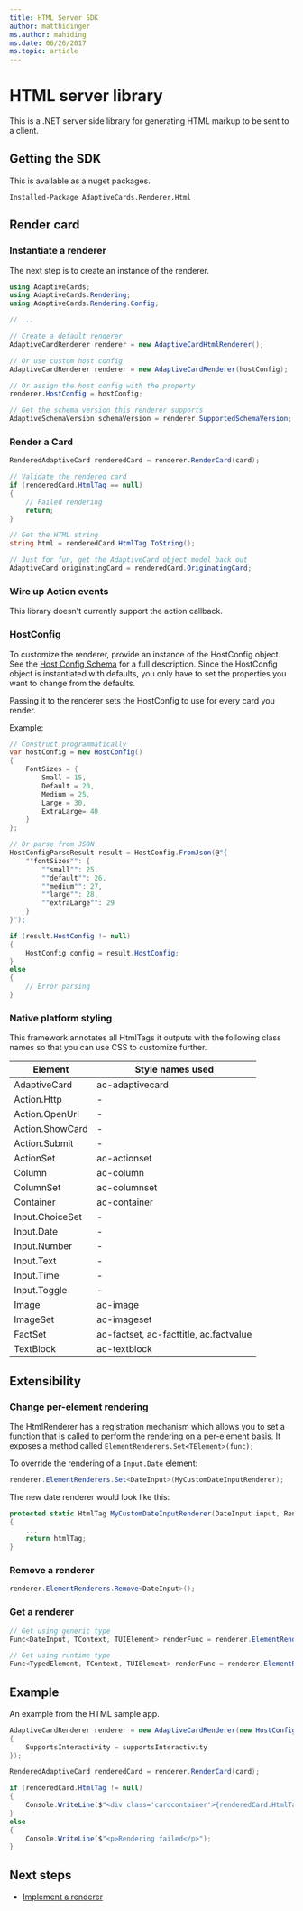```yaml
---
title: HTML Server SDK
author: matthidinger
ms.author: mahiding
ms.date: 06/26/2017
ms.topic: article
---
```


# HTML server library
This is a .NET server side library for generating HTML markup to be sent to a client.

## Getting the SDK
This is available as a nuget packages. 

```console
Installed-Package AdaptiveCards.Renderer.Html
```

## Render card

### Instantiate a renderer
The next step is to create an instance of the renderer. 

```csharp
using AdaptiveCards;
using AdaptiveCards.Rendering;
using AdaptiveCards.Rendering.Config;

// ... 

// Create a default renderer
AdaptiveCardRenderer renderer = new AdaptiveCardHtmlRenderer();

// Or use custom host config
AdaptiveCardRenderer renderer = new AdaptiveCardRenderer(hostConfig);

// Or assign the host config with the property
renderer.HostConfig = hostConfig;

// Get the schema version this renderer supports
AdaptiveSchemaVersion schemaVersion = renderer.SupportedSchemaVersion; // 1.0
```

### Render a Card
```csharp
RenderedAdaptiveCard renderedCard = renderer.RenderCard(card);

// Validate the rendered card
if (renderedCard.HtmlTag == null)
{
    // Failed rendering
    return;
}

// Get the HTML string
string html = renderedCard.HtmlTag.ToString();

// Just for fun, get the AdaptiveCard object model back out
AdaptiveCard originatingCard = renderedCard.OriginatingCard;
```

### Wire up Action events
This library doesn't currently support the action callback.

### HostConfig 
To customize the renderer, provide an instance of the HostConfig object. See the [Host Config Schema](../HostConfig.md) for a full description. Since the HostConfig object is instantiated with defaults, you only have to set the properties you want to change from the defaults.

Passing it to the renderer sets the HostConfig to use for every card you render.

Example:
```csharp
// Construct programmatically
var hostConfig = new HostConfig() 
{
    FontSizes = {
        Small = 15,
        Default = 20,
        Medium = 25,
        Large = 30,
        ExtraLarge= 40
    }
};

// Or parse from JSON
HostConfigParseResult result = HostConfig.FromJson(@"{
    ""fontSizes"": {
        ""small"": 25,
        ""default"": 26,
        ""medium"": 27,
        ""large"": 28,
        ""extraLarge"": 29
    }
}");

if (result.HostConfig != null)
{
    HostConfig config = result.HostConfig;
}
else
{
    // Error parsing
}
```

### Native platform styling
This framework annotates all HtmlTags it outputs with the following class names so that you can use CSS to customize further.

| Element | Style names used|
|---|---|
| AdaptiveCard | ac-adaptivecard | 
| Action.Http | - |
| Action.OpenUrl  | -|
| Action.ShowCard | -|
| Action.Submit  | -  |
| ActionSet | ac-actionset |
| Column | ac-column |
| ColumnSet | ac-columnset |
| Container | ac-container|
| Input.ChoiceSet | - |
| Input.Date | - |
| Input.Number | - |
| Input.Text | - |
| Input.Time | - |
| Input.Toggle| - |
| Image  | ac-image |
| ImageSet  | ac-imageset |
| FactSet | ac-factset, ac-facttitle, ac.factvalue|
| TextBlock  | ac-textblock |


## Extensibility

### Change per-element rendering
The HtmlRenderer has a registration mechanism which allows you to set a function that is called to perform the
rendering on a per-element basis.  It exposes a method called `ElementRenderers.Set<TElement>(func);` 

To override the rendering of a `Input.Date` element:

```csharp
renderer.ElementRenderers.Set<DateInput>(MyCustomDateInputRenderer);
```

The new date renderer would look like this:

```csharp
protected static HtmlTag MyCustomDateInputRenderer(DateInput input, RenderContext context)
{
    ...
    return htmlTag;
}
```

### Remove a renderer

```csharp
renderer.ElementRenderers.Remove<DateInput>();
```

### Get a renderer

```csharp
// Get using generic type
Func<DateInput, TContext, TUIElement> renderFunc = renderer.ElementRenderers.Get<DateInput>();

// Get using runtime type
Func<TypedElement, TContext, TUIElement> renderFunc = renderer.ElementRenderers.Get(element.GetType());
```

## Example
An example from the HTML sample app.

```csharp
AdaptiveCardRenderer renderer = new AdaptiveCardRenderer(new HostConfig()
{
    SupportsInteractivity = supportsInteractivity
});

RenderedAdaptiveCard renderedCard = renderer.RenderCard(card);

if (renderedCard.HtmlTag != null)
{
    Console.WriteLine($"<div class='cardcontainer'>{renderedCard.HtmlTag.ToString()}</div>");
}
else
{
    Console.WriteLine($"<p>Rendering failed</p>");
}
```




## Next steps

* [Implement a renderer](../ImplementingRenderer.md) 


